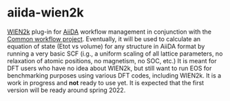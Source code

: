 # aiida-wien2k
[WIEN2k](http://susi.theochem.tuwien.ac.at) plug-in for [AiiDA](https://www.aiida.net) workflow management in conjunction with the [Common workflow project](https://github.com/aiidateam/aiida-common-workflows). Eventually, it will be used to calculate an equation of state (Etot vs volume) for any structure in AiiDA format by running a very basic SCF (i.g., a uniform scaling of all lattice parameters, no relaxation of atomic positions, no magnetism, no SOC, etc.) It is meant for DFT users who have no idea about WIEN2k, but still want to run EOS for benchmarking purposes using various DFT codes, including WIEN2k. It is a work in progress and **not** ready to use yet. It is expected that the first version will be ready around spring 2022. 
